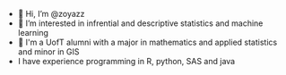 - 👋 Hi, I’m @zoyazz
- 👀 I’m interested in infrential and descriptive statistics and machine learning
- 🌱 I'm a UofT alumni with a major in mathematics and applied statistics and minor in GIS
- I have experience programming in R, python, SAS and java

<!---
zoyazz/zoyazz is a ✨ special ✨ repository because its `README.md` (this file) appears on your GitHub profile.
You can click the Preview link to take a look at your changes.
--->
